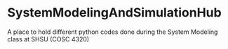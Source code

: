 # SystemModelingAndSimulationHub
A place to hold different python codes done during the System Modeling class at SHSU (COSC 4320)
